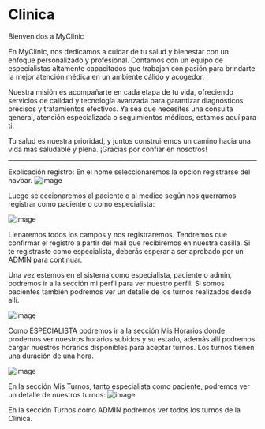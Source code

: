 # Clinica
Bienvenidos a MyClinic

En MyClinic, nos dedicamos a cuidar de tu salud y bienestar con un enfoque personalizado y profesional. Contamos con un equipo de especialistas altamente capacitados que trabajan con pasión para brindarte la mejor atención médica en un ambiente cálido y acogedor.

Nuestra misión es acompañarte en cada etapa de tu vida, ofreciendo servicios de calidad y tecnología avanzada para garantizar diagnósticos precisos y tratamientos efectivos. Ya sea que necesites una consulta general, atención especializada o seguimientos médicos, estamos aquí para ti.

Tu salud es nuestra prioridad, y juntos construiremos un camino hacia una vida más saludable y plena. ¡Gracias por confiar en nosotros!

-------------
Explicación registro:
En el home seleccionaremos la opcion registrarse del navbar.
![image](https://github.com/user-attachments/assets/774c5aa1-076a-47ce-ab5a-3decf6dc7899)

Luego seleccionaremos al paciente o al medico según nos querramos registrar como paciente o como especialista:

![image](https://github.com/user-attachments/assets/c99ddc1f-f4ab-4e66-8e3b-c79cd1bdf3c1)

Llenaremos todos los campos y nos registraremos. Tendremos que confirmar el registro a partir del mail que recibiremos en nuestra casilla.
Si te registraste como especialista, deberás esperar a ser aprobado por un ADMIN para continuar.

Una vez estemos en el sistema como especialista, paciente o admin, podremos ir a la sección mi perfil para ver nuestro perfil. Si somos pacientes también podremos ver un detalle de los turnos realizados desde allí.

![image](https://github.com/user-attachments/assets/792e5e31-4e4e-4bb0-b384-a4333459bd22)

Como ESPECIALISTA podremos ir a la sección Mis Horarios donde prodemos ver nuestros horarios subidos y su estado, además allí podremos cargar nuestros horarios disponibles para aceptar turnos. Los turnos tienen una duración de una hora.

![image](https://github.com/user-attachments/assets/429a48ee-553c-4b72-b7fb-56926e80a67f)

En la sección Mis Turnos, tanto especialista como paciente, podremos ver un detalle de nuestros turnos:
![image](https://github.com/user-attachments/assets/e014ddb0-9438-4813-ac22-29d9573c0d77)

En la sección Turnos como ADMIN podremos ver todos los turnos de la Clinica.
